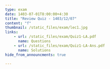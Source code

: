 ```yaml
---
type: exam
date: 1403-07-01T8:00:00+4:30
title: "Review Quiz - 1403/12/07"
content: "f"
thumbnail: /static_files/exam/lec1.jpg
links: 
    - url: /static_files/exam/Quiz1-LA.pdf
      name: Questions
    - url: /static_files/exam/Quiz1-LA-Ans.pdf
      name: Solutions  
hide_from_announcments: true

---
```


